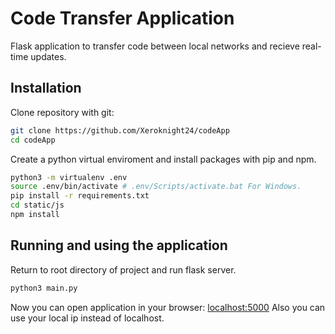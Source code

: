# Code Transfer Application

Flask application to transfer code between local networks and recieve real-time updates.

## Installation

Clone repository with  git:
```bash
git clone https://github.com/Xeroknight24/codeApp
cd codeApp
```
Create a python virtual enviroment and install packages with pip and npm.

```bash
python3 -m virtualenv .env
source .env/bin/activate # .env/Scripts/activate.bat For Windows.
pip install -r requirements.txt
cd static/js
npm install
```

## Running and using the application

Return to root directory of project and run flask server.
```bash
python3 main.py
```
Now you can open application in your browser:
[localhost:5000](http://localhost:5000)
Also you can use your local ip instead of localhost.

